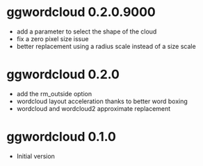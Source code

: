 # ggwordcloud 0.2.0.9000
* add a parameter to select the shape of the cloud
* fix a zero pixel size issue
* better replacement using a radius scale instead of a size scale

# ggwordcloud 0.2.0
* add the rm_outside option
* wordcloud layout acceleration thanks to better word boxing
* wordcloud and wordcloud2 approximate replacement

# ggwordcloud 0.1.0
* Initial version
